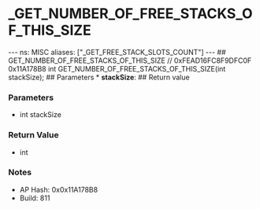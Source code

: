 # _GET_NUMBER_OF_FREE_STACKS_OF_THIS_SIZE

--- ns: MISC aliases: ["_GET_FREE_STACK_SLOTS_COUNT"] --- ## GET_NUMBER_OF_FREE_STACKS_OF_THIS_SIZE  // 0xFEAD16FC8F9DFC0F 0x11A178B8 int GET_NUMBER_OF_FREE_STACKS_OF_THIS_SIZE(int stackSize);   ## Parameters * **stackSize**:  ## Return value

### Parameters
* int stackSize

### Return Value
* int

### Notes
* AP Hash: 0x0x11A178B8
* Build: 811

